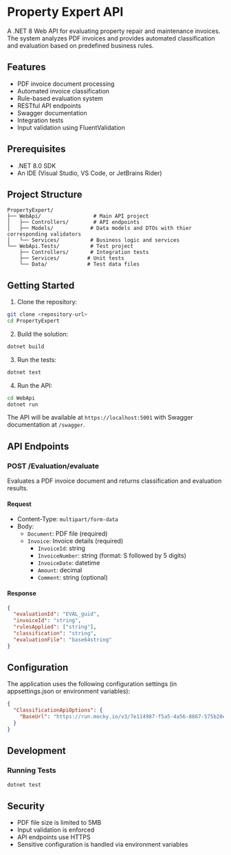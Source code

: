 # Property Expert API

A .NET 8 Web API for evaluating property repair and maintenance invoices. The system analyzes PDF invoices and provides automated classification and evaluation based on predefined business rules.

## Features

- PDF invoice document processing
- Automated invoice classification
- Rule-based evaluation system
- RESTful API endpoints
- Swagger documentation
- Integration tests
- Input validation using FluentValidation

## Prerequisites

- .NET 8.0 SDK
- An IDE (Visual Studio, VS Code, or JetBrains Rider)

## Project Structure

```
PropertyExpert/
├── WebApi/                 # Main API project
│   ├── Controllers/        # API endpoints
│   ├── Models/            # Data models and DTOs with thier corresponding validators
│   └── Services/          # Business logic and services
└── WebApi.Tests/          # Test project
    ├── Controllers/       # Integration tests
    ├── Services/         # Unit tests
    └── Data/             # Test data files
```

## Getting Started

1. Clone the repository:
```bash
git clone <repository-url>
cd PropertyExpert
```

2. Build the solution:
```bash
dotnet build
```

3. Run the tests:
```bash
dotnet test
```

4. Run the API:
```bash
cd WebApi
dotnet run
```

The API will be available at `https://localhost:5001` with Swagger documentation at `/swagger`.

## API Endpoints

### POST /Evaluation/evaluate

Evaluates a PDF invoice document and returns classification and evaluation results.

#### Request

- Content-Type: `multipart/form-data`
- Body:
  - `Document`: PDF file (required)
  - `Invoice`: Invoice details (required)
    - `InvoiceId`: string
    - `InvoiceNumber`: string (format: S followed by 5 digits)
    - `InvoiceDate`: datetime
    - `Amount`: decimal
    - `Comment`: string (optional)

#### Response

```json
{
  "evaluationId": "EVAL_guid",
  "invoiceId": "string",
  "rulesApplied": ["string"],
  "classification": "string",
  "evaluationFile": "base64string"
}
```

## Configuration

The application uses the following configuration settings (in appsettings.json or environment variables):

```json
{
  "ClassificationApiOptions": {
    "BaseUrl": "https://run.mocky.io/v3/7e114987-f5a5-4a56-8867-575b20ea69c0"
  }
}
```

## Development

### Running Tests

```bash
dotnet test
```

## Security

- PDF file size is limited to 5MB
- Input validation is enforced
- API endpoints use HTTPS
- Sensitive configuration is handled via environment variables

